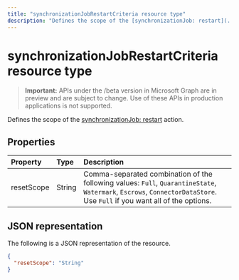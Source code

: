 ---title: "synchronizationJobRestartCriteria resource type"description: "Defines the scope of the [synchronizationJob: restart](../api/synchronization_synchronizationjob_restart.md) action."---# synchronizationJobRestartCriteria resource type

> **Important:** APIs under the /beta version in Microsoft Graph are in preview and are subject to change. Use of these APIs in production applications is not supported.

Defines the scope of the [synchronizationJob: restart](../api/synchronization_synchronizationjob_restart.md) action.

## Properties
| Property	   | Type	|Description|
|:---------------|:--------|:----------|
|resetScope|String| Comma-separated combination of the following values: `Full`, `QuarantineState`, `Watermark`, `Escrows`, `ConnectorDataStore`. Use `Full` if you want all of the options.|

## JSON representation

The following is a JSON representation of the resource.

<!-- {
  "blockType": "resource",
  "optionalProperties": [

  ],
  "@odata.type": "microsoft.graph.synchronizationJobRestartCriteria"
}-->

```json
{
  "resetScope": "String"
}

```

<!-- uuid: 8fcb5dbc-d5aa-4681-8e31-b001d5168d79
2015-10-25 14:57:30 UTC -->
<!-- {
  "type": "#page.annotation",
  "description": "synchronizationJobRestartCriteria resource",
  "keywords": "",
  "section": "documentation",
  "tocPath": ""
}-->
